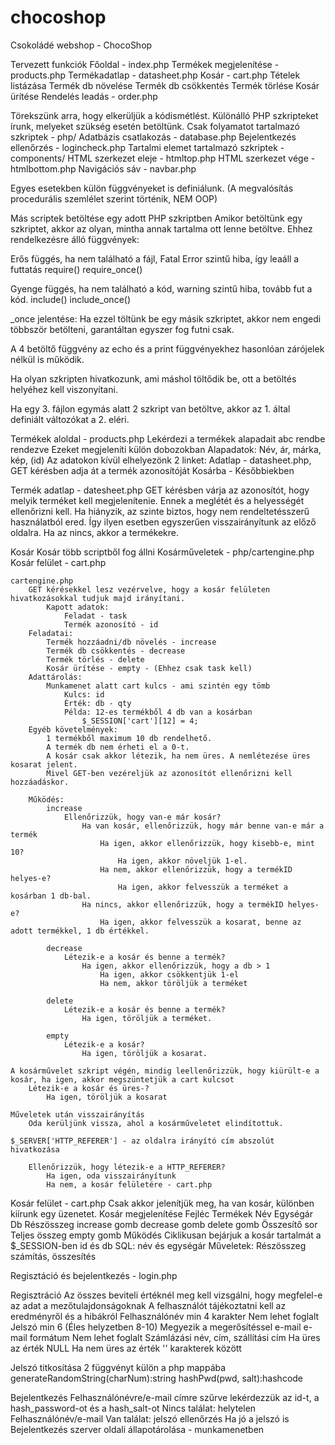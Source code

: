# chocoshop
Csokoládé webshop - ChocoShop

Tervezett funkciók
	Főoldal - index.php
	Termékek megjelenítése - products.php
	Termékadatlap - datasheet.php
	Kosár - cart.php
		Tételek listázása
		Termék db növelése
		Termék db csökkentés
		Termék törlése
		Kosár ürítése
	Rendelés leadás - order.php
	
Törekszünk arra, hogy elkerüljük a kódismétlést.
Különálló PHP szkripteket írunk, melyeket szükség esetén betöltünk.
	Csak folyamatot tartalmazó szkriptek - php/
		Adatbázis csatlakozás - database.php
		Bejelentkezés ellenőrzés - logincheck.php
	Tartalmi elemet tartalmazó szkriptek - components/
		HTML szerkezet eleje - htmltop.php
		HTML szerkezet vége - htmlbottom.php
		Navigációs sáv - navbar.php
		
Egyes esetekben külön függvényeket is definiálunk.
(A megvalósítás procedurális szemlélet szerint történik, NEM OOP)


Más scriptek betöltése egy adott PHP szkriptben
Amikor betöltünk egy szkriptet, akkor az olyan, mintha annak tartalma ott lenne betöltve.
Ehhez rendelkezésre álló függvények:

Erős függés, ha nem található a fájl, Fatal Error szintű hiba, így leaáll a futtatás
require()
require_once()

Gyenge függés, ha nem található a kód, warning szintű hiba, tovább fut a kód.
include()
include_once()

_once jelentése:
Ha ezzel töltünk be egy másik szkriptet, akkor nem engedi többször betölteni, garantáltan egyszer fog futni csak.

A 4 betöltő függvény az echo és a print függvényekhez hasonlóan zárójelek nélkül is működik.

Ha olyan szkripten hivatkozunk, ami máshol töltődik be, ott a betöltés helyéhez kell viszonyítani.

Ha egy 3. fájlon egymás alatt 2 szkript van betöltve, akkor az 1. által definiált változókat a 2. eléri.


Termékek aloldal - products.php
	Lekérdezi a termékek alapadait abc rendbe rendezve
	Ezeket megjeleníti külön dobozokban
	Alapadatok:
		Név, ár, márka, kép, (id)
	Az adatokon kívül elhelyezönk 2 linket:
	Adatlap - datasheet.php, GET kérésben adja át a termék azonosítóját
	Kosárba - Későbbiekben

Termék adatlap - datesheet.php
	GET kérésben várja az azonosítót, hogy melyik terméket kell megjelenítenie.
	Ennek a meglétét és a helyességét ellenőrizni kell.
	Ha hiányzik, az szinte biztos, hogy nem rendeltetésszerű használatból ered. Így ilyen esetben egyszerűen visszairányítunk az előző oldalra. Ha az nincs, akkor a termékekre.
	

Kosár
	Kosár több scriptből fog állni
		Kosárműveletek - php/cartengine.php
		Kosár felület - cart.php
	
	cartengine.php
		GET kérésekkel lesz vezérvelve, hogy a kosár felületen hivatkozásokkal tudjuk majd irányítani.
			Kapott adatok:
				Feladat - task
				Termék azonosító - id
		Feladatai:
			Termék hozzáadni/db növelés - increase
			Termék db csökkentés - decrease
			Termék törlés - delete
			Kosár ürítése - empty - (Ehhez csak task kell)
		Adattárolás:
			Munkamenet alatt cart kulcs - ami szintén egy tömb
				Kulcs: id
				Érték: db - qty
				Példa: 12-es termékből 4 db van a kosárban
					$_SESSION['cart'][12] = 4;
		Egyéb követelmények:
			1 termékből maximum 10 db rendelhető.
			A termék db nem érheti el a 0-t.
			A kosár csak akkor létezik, ha nem üres. A nemlétezése üres kosarat jelent.
			Mivel GET-ben vezéreljük az azonosítót ellenőrizni kell hozzáadáskor.
			
		Működés:
			increase
				Ellenőrizzük, hogy van-e már kosár?
					Ha van kosár, ellenőrizzük, hogy már benne van-e már a termék
						Ha igen, akkor ellenőrizzük, hogy kisebb-e, mint 10?
							Ha igen, akkor növeljük 1-el.
						Ha nem, akkor ellenőrizzük, hogy a termékID helyes-e?
							Ha igen, akkor felvesszük a terméket a kosárban 1 db-bal.	
					Ha nincs, akkor ellenőrizzük, hogy a termékID helyes-e?
						Ha igen, akkor felvesszük a kosarat, benne az adott termékkel, 1 db értékkel.
				
			decrease
				Létezik-e a kosár és benne a termék?
					Ha igen, akkor ellenőrizzük, hogy a db > 1
						Ha igen, akkor csökkentjük 1-el
						Ha nem, akkor töröljük a terméket
			
			delete
				Létezik-e a kosár és benne a termék?
					Ha igen, töröljük a terméket.
					
			empty
				Létezik-e a kosár?
					Ha igen, töröljük a kosarat.
					
	A kosárművelet szkript végén, mindig leellenőrizzük, hogy kiürült-e a kosár, ha igen, akkor megszüntetjük a cart kulcsot
		Létezik-e a kosár és üres-?
			Ha igen, töröljük a kosarat
			
	Műveletek után visszairányítás
		Oda kerüljünk vissza, ahol a kosárműveletet elindítottuk.
	
	$_SERVER['HTTP_REFERER'] - az oldalra irányító cím abszolút hivatkozása
	
		Ellenőrizzük, hogy létezik-e a HTTP_REFERER?
			Ha igen, oda visszairányítunk
			Ha nem, a kosár felületére - cart.php
			
			
Kosár felület - cart.php
	Csak akkor jelenítjük meg, ha van kosár, különben kiírunk egy üzenetet.
	Kosár megjelenítése
		Fejléc
		Termékek
			Név
			Egységár
			Db
			Részösszeg
			increase gomb
			decrease gomb
			delete gomb
		Összesítő sor
			Teljes összeg
			empty gomb
	Működés
		Ciklikusan bejárjuk a kosár tartalmát a $_SESSION-ben
			id és db
			SQL: név és egységár
			Műveletek: Részösszeg számítás, összesítés
			
			
Regisztáció és bejelentkezés - login.php

Regisztráció
Az összes beviteli értéknél meg kell vizsgálni, hogy megfelel-e az adat a mezőtulajdonságoknak
A felhasználót tájékoztatni kell az eredményről és a hibákról
	Felhasználónév
		min 4 karakter
		Nem lehet foglalt
	Jelszó
		min 6 (Éles helyzetben 8-10)
		Megyezik a megerősítéssel
	e-mail
		e-mail formátum
		Nem lehet foglalt
	Számlázási név, cím, szállítási cím
		Ha üres az érték NULL
		Ha nem üres az érték '' karakterek között
		
Jelszó titkosítása
	2 függvényt külön a php mappába
	generateRandomString(charNum):string
	hashPwd(pwd, salt):hashcode
	


Bejelentkezés
	Felhasználónévre/e-mail címre szűrve lekérdezzük az id-t, a hash_password-ot és a hash_salt-ot
	Nincs találat: helytelen Felhasználónév/e-mail
	Van találat: jelszó ellenőrzés
	Ha jó a jelszó is
	Bejelentkezés szerver oldali állapotárolása - munkamenetben
	
